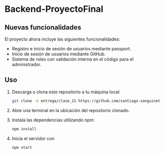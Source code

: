 # Backend-ProyectoFinal
## Nuevas funcionalidades

El proyecto ahora incluye las siguientes funcionalidades:

- Registro e inicio de sesión de usuarios mediante passport.
- Inicio de sesión de usuarios mediante GitHub.
- Sistema de roles con validación interna en el código para el administrador.

## Uso

1. Descarga o clona este repositorio a tu máquina local:
   ```bash
   git clone -b entrega/clase_21 https://github.com/santiago-sanguinetti/Backend-ProyectoFinal.git
   ```
2. Abre una terminal en la ubicación del repositorio clonado.
   
3. Instala las dependencias utilizando npm:
   ```bash
   npm install
   ```
4. Inicia el servidor con 
   ```bash
   npm start
   ```